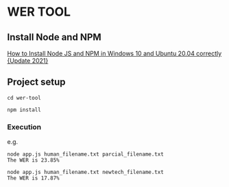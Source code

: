 # WER TOOL

## Install Node and NPM
[How to Install Node JS and NPM in Windows 10 and Ubuntu 20.04 correctly {Update 2021}](https://cloudlinuxtech.com/how-to-install-node-js-npm/)

## Project setup
```
cd wer-tool
```
```
npm install
```

### Execution
e.g.
```
node app.js human_filename.txt parcial_filename.txt
The WER is 23.85%
```
```
node app.js human_filename.txt newtech_filename.txt
The WER is 17.87%
```